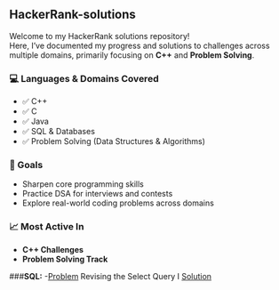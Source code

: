 ## HackerRank-solutions

Welcome to my HackerRank solutions repository!  
Here, I’ve documented my progress and solutions to challenges across multiple domains, primarily focusing on **C++** and **Problem Solving**.

### 💻 Languages & Domains Covered

- ✅ C++
- ✅ C
- ✅ Java  
- ✅ SQL & Databases  
- ✅ Problem Solving (Data Structures & Algorithms)

### 🚀 Goals
- Sharpen core programming skills  
- Practice DSA for interviews and contests  
- Explore real-world coding problems across domains

### 📈 Most Active In
- **C++ Challenges**
- **Problem Solving Track**

###**SQL:**
-[Problem](https://www.hackerrank.com/challenges/revising-the-select-query/problem) Revising the Select Query I [Solution]()


